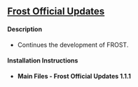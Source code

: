 ## [Frost Official Updates](https://www.nexusmods.com/fallout4/mods/48839?tab=files)


#### Description
* Continues the development of FROST.

#### Installation Instructions
* **Main Files - Frost Official Updates 1.1.1**